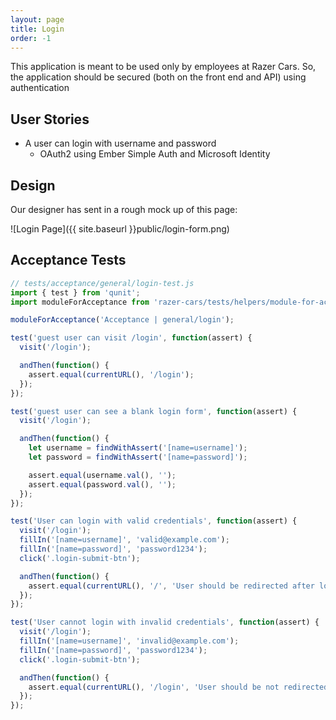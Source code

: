 ```yaml
---
layout: page
title: Login
order: -1
---
```


This application is meant to be used only by employees at Razer Cars.
So, the application should be secured (both on the front end and API) using authentication

## User Stories

* A user can login with username and password
  - OAuth2 using Ember Simple Auth and Microsoft Identity

## Design

Our designer has sent in a rough mock up of this page:

![Login Page]({{ site.baseurl }}public/login-form.png)

## Acceptance Tests

```js
// tests/acceptance/general/login-test.js
import { test } from 'qunit';
import moduleForAcceptance from 'razer-cars/tests/helpers/module-for-acceptance';

moduleForAcceptance('Acceptance | general/login');

test('guest user can visit /login', function(assert) {
  visit('/login');

  andThen(function() {
    assert.equal(currentURL(), '/login');
  });
});

test('guest user can see a blank login form', function(assert) {
  visit('/login');

  andThen(function() {
    let username = findWithAssert('[name=username]');
    let password = findWithAssert('[name=password]');

    assert.equal(username.val(), '');
    assert.equal(password.val(), '');
  });
});

test('User can login with valid credentials', function(assert) {
  visit('/login');
  fillIn('[name=username]', 'valid@example.com');
  fillIn('[name=password]', 'password1234');
  click('.login-submit-btn');

  andThen(function() {
    assert.equal(currentURL(), '/', 'User should be redirected after login');
  });
});

test('User cannot login with invalid credentials', function(assert) {
  visit('/login');
  fillIn('[name=username]', 'invalid@example.com');
  fillIn('[name=password]', 'password1234');
  click('.login-submit-btn');

  andThen(function() {
    assert.equal(currentURL(), '/login', 'User should be not redirected because they are wrong');
  });
});
```
